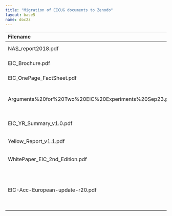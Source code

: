```yaml
---
title: "Migration of EICUG documents to Zenodo"
layout: base5
name: doc2z
---
```




| Filename                                                | Description                                              | DOI/URL/Comment                                 |
| :------------------------------------------------------ | :------------------------------------------------------- | :---------------------------------------------- |
| NAS_report2018.pdf                                      | NAS Report (2018)                                        | https://doi.org/10.17226/25171                  |
| EIC_Brochure.pdf                                        | EIC Brochure                                             | https://doi.org/10.5281/zenodo.6392196          |
| EIC_OnePage_FactSheet.pdf                               | EIC Fact Sheet                                           | https://doi.org/10.5281/zenodo.6392213          |
| Arguments%20for%20Two%20EIC%20Experiments%20Sep23.pdf   | "Maximizing Science Ouput of EIC"                        | https://doi.org/10.5281/zenodo.6422182          |
| EIC_YR_Summary_v1.0.pdf                                 | EIC YR Executive Summary                                 | https://doi.org/10.5281/zenodo.6422198          |
| Yellow_Report_v1.1.pdf                                  | EIC Yellow Report                                        | https://doi.org/10.5281/zenodo.6423305          |
| WhitePaper_EIC_2nd_Edition.pdf                          | EIC White Paper (2nd Edition)                            | https://doi.org/10.5281/zenodo.6423359          |
| EIC-Acc-European-update-r20.pdf                         | European Strategy report on the EIC accelerator (2018)   | https://doi.org/10.5281/zenodo.6425966          |
